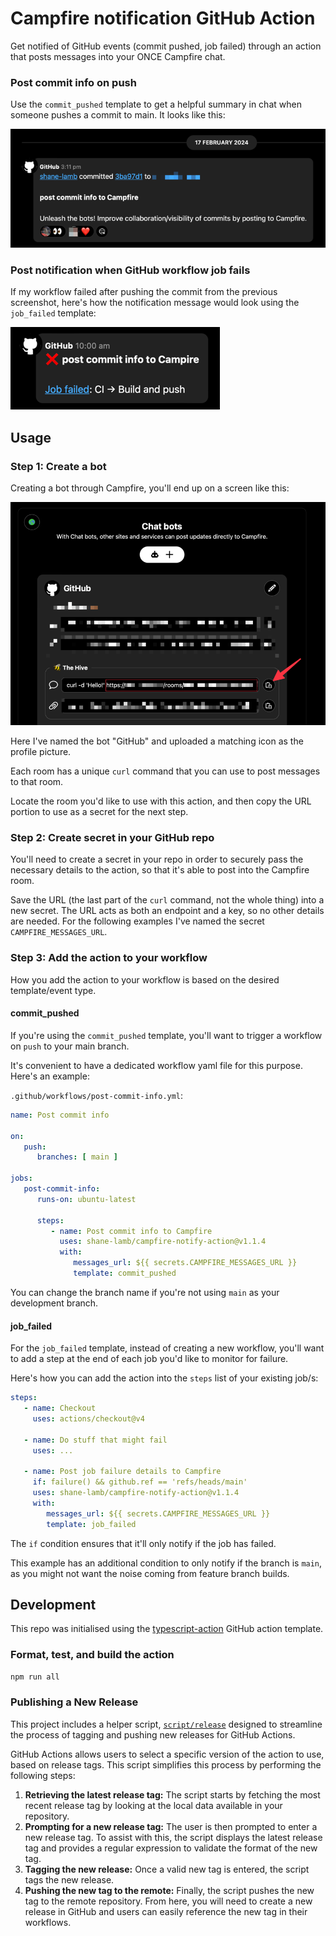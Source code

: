 # Campfire notification GitHub Action

Get notified of GitHub events (commit pushed, job failed) through an action that posts messages into your ONCE Campfire chat.

### Post commit info on push
Use the `commit_pushed` template to get a helpful summary in chat when someone pushes a commit to main. It looks like this:

![commit message example](docs%2Fcommit-message-example.png)

### Post notification when GitHub workflow job fails

If my workflow failed after pushing the commit from the previous screenshot,
here's how the notification message would look using the `job_failed` template:

![job failed message example.png](docs%2Fjob-failed-message-example.png)

## Usage

### Step 1: Create a bot

Creating a bot through Campfire, you'll end up on a screen like this:

![bot secret](docs/bot-secret.png)

Here I've named the bot "GitHub" and uploaded a matching icon as the profile picture.

Each room has a unique `curl` command that you can use to post messages to that room.

Locate the room you'd like to use with this action, and then copy the URL portion to use as a secret for the next step.

### Step 2: Create secret in your GitHub repo

You'll need to create a secret in your repo in order to securely pass the necessary details to the action,
so that it's able to post into the Campfire room.

Save the URL (the last part of the `curl` command, not the whole thing) into a new secret.
The URL acts as both an endpoint and a key, so no other details are needed.
For the following examples I've named the secret `CAMPFIRE_MESSAGES_URL`.

### Step 3: Add the action to your workflow

How you add the action to your workflow is based on the desired template/event type.

#### commit_pushed

If you're using the `commit_pushed` template, you'll want to trigger a workflow on `push` to your main branch.

It's convenient to have a dedicated workflow yaml file for this purpose. Here's an example:

`.github/workflows/post-commit-info.yml`:
```yaml
name: Post commit info

on:
   push:
      branches: [ main ]

jobs:
   post-commit-info:
      runs-on: ubuntu-latest

      steps:
         - name: Post commit info to Campfire
           uses: shane-lamb/campfire-notify-action@v1.1.4
           with:
              messages_url: ${{ secrets.CAMPFIRE_MESSAGES_URL }}
              template: commit_pushed
```

You can change the branch name if you're not using `main` as your development branch.

#### job_failed

For the `job_failed` template, instead of creating a new workflow, you'll want to add a step at the end of each job you'd like to monitor for failure.

Here's how you can add the action into the `steps` list of your existing job/s:

```yaml
steps:
   - name: Checkout
     uses: actions/checkout@v4

   - name: Do stuff that might fail
     uses: ...

   - name: Post job failure details to Campfire
     if: failure() && github.ref == 'refs/heads/main'
     uses: shane-lamb/campfire-notify-action@v1.1.4
     with:
        messages_url: ${{ secrets.CAMPFIRE_MESSAGES_URL }}
        template: job_failed
```

The `if` condition ensures that it'll only notify if the job has failed.

This example has an additional condition to only notify if the branch is `main`,
as you might not want the noise coming from feature branch builds.

## Development

This repo was initialised using the [typescript-action](https://github.com/actions/typescript-action) GitHub action template.

### Format, test, and build the action

   ```bash
   npm run all
   ```

### Publishing a New Release

This project includes a helper script, [`script/release`](./script/release)
designed to streamline the process of tagging and pushing new releases for
GitHub Actions.

GitHub Actions allows users to select a specific version of the action to use,
based on release tags. This script simplifies this process by performing the
following steps:

1. **Retrieving the latest release tag:** The script starts by fetching the most
   recent release tag by looking at the local data available in your repository.
1. **Prompting for a new release tag:** The user is then prompted to enter a new
   release tag. To assist with this, the script displays the latest release tag
   and provides a regular expression to validate the format of the new tag.
1. **Tagging the new release:** Once a valid new tag is entered, the script tags
   the new release.
1. **Pushing the new tag to the remote:** Finally, the script pushes the new tag
   to the remote repository. From here, you will need to create a new release in
   GitHub and users can easily reference the new tag in their workflows.
